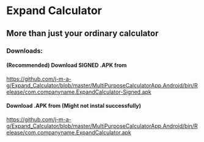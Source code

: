 # Expand Calculator
## More than just your ordinary calculator
### Downloads:
#### (Recommended) Download SIGNED .APK from
https://github.com/j-m-a-g/Expand_Calculator/blob/master/MultiPurposeCalculatorApp.Android/bin/Release/com.companyname.ExpandCalculator-Signed.apk
#### Download .APK from (Might not instal successfully)
https://github.com/j-m-a-g/Expand_Calculator/blob/master/MultiPurposeCalculatorApp.Android/bin/Release/com.companyname.ExpandCalculator.apk
